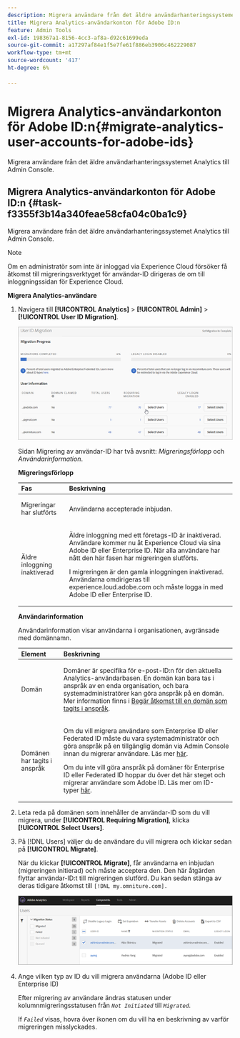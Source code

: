 ```yaml
---
description: Migrera användare från det äldre användarhanteringssystemet Analytics till Admin Console.
title: Migrera Analytics-användarkonton för Adobe ID:n
feature: Admin Tools
exl-id: 198367a1-8156-4cc3-af8a-d92c61699eda
source-git-commit: a17297af84e1f5e7fe61f886eb3906c462229087
workflow-type: tm+mt
source-wordcount: '417'
ht-degree: 6%

---
```


# Migrera Analytics-användarkonton för Adobe ID:n{#migrate-analytics-user-accounts-for-adobe-ids}

Migrera användare från det äldre användarhanteringssystemet Analytics till Admin Console.

## Migrera Analytics-användarkonton för Adobe ID:n {#task-f3355f3b14a340feae58cfa04c0ba1c9}

Migrera användare från det äldre användarhanteringssystemet Analytics till Admin Console.

>[!NOTE]
>
>Om en administratör som inte är inloggad via Experience Cloud försöker få åtkomst till migreringsverktyget för användar-ID dirigeras de om till inloggningssidan för Experience Cloud.

**Migrera Analytics-användare**

1. Navigera till **[!UICONTROL Analytics]** > **[!UICONTROL Admin]** > **[!UICONTROL User ID Migration]**.

   ![](/help/admin/admin-console/user-management2/user-migration/assets/migration-progress.png)

   Sidan Migrering av användar-ID har två avsnitt: *Migreringsförlopp* och *Användarinformation*.

   **Migreringsförlopp**

   <table id="table_F9F1CFF762C745E198CB075A02BA2DDA"> 
   <thead> 
   <tr> 
      <th colname="col1" class="entry"> Fas </th> 
      <th colname="col2" class="entry"> Beskrivning </th> 
   </tr>
   </thead>
   <tbody> 
   <tr> 
      <td colname="col1"> <p>Migreringar har slutförts </p> </td> 
      <td colname="col2"> <p>Användarna accepterade inbjudan. </p> </td> 
   </tr> 
   <tr> 
      <td colname="col1"> <p>Äldre inloggning inaktiverad </p> </td> 
      <td colname="col2"> <p>Äldre inloggning med ett företags-ID är inaktiverad. Användare kommer nu åt Experience Cloud via sina Adobe ID eller Enterprise ID. När alla användare har nått den här fasen har migreringen slutförts. </p> <p>I migreringen är den gamla inloggningen inaktiverad. Användarna omdirigeras till <span class="filepath"> experience.loud.adobe.com</span> och måste logga in med Adobe ID eller Enterprise ID. </p> </td> 
   </tr> 
   </tbody> 
   </table>

   **Användarinformation**

   Användarinformation visar användarna i organisationen, avgränsade med domännamn.

   <table id="table_3822E27AF81E4A188562FEB5131548A5"> 
   <thead> 
   <tr> 
      <th colname="col1" class="entry"> Element </th> 
      <th colname="col2" class="entry"> Beskrivning </th> 
   </tr>
   </thead>
   <tbody> 
   <tr> 
      <td colname="col1"> <p>Domän </p> </td> 
      <td colname="col2"> <p>Domäner är specifika för e-post-ID:n för den aktuella Analytics-användarbasen. En domän kan bara tas i anspråk av en enda organisation, och bara systemadministratörer kan göra anspråk på en domän. Mer information finns i <a href="https://helpx.adobe.com/enterprise/help/request-access-to-claimed-domain.html"> Begär åtkomst till en domän som tagits i anspråk</a>. </p> </td> 
   </tr> 
   <tr> 
      <td colname="col1"> <p>Domänen har tagits i anspråk </p> </td> 
      <td colname="col2"> <p>Om du vill migrera användare som Enterprise ID eller Federated ID måste du vara systemadministratör och göra anspråk på en tillgänglig domän via Admin Console innan du migrerar användare. Läs mer <a href="https://helpx.adobe.com/enterprise/help/identity.html"> här</a>. </p> <p>Om du inte vill göra anspråk på domäner för Enterprise ID eller Federated ID hoppar du över det här steget och migrerar användare som Adobe ID. Läs mer om ID-typer <a href="https://helpx.adobe.com/enterprise/help/identity.html"> här</a>. </p> </td> 
   </tr> 
   </tbody> 
   </table>

1. Leta reda på domänen som innehåller de användar-ID som du vill migrera, under **[!UICONTROL Requiring Migration]**, klicka **[!UICONTROL Select Users]**.
1. På [!DNL Users] väljer du de användare du vill migrera och klickar sedan på **[!UICONTROL Migrate]**.

   När du klickar **[!UICONTROL Migrate]**, får användarna en inbjudan (migreringen initierad) och måste acceptera den. Den här åtgärden flyttar användar-ID:t till migreringen slutförd. Du kan sedan stänga av deras tidigare åtkomst till `[!DNL my.omniture.com].`

   ![](/help/admin/admin-console/user-management2/user-migration/assets/user-info.png)

1. Ange vilken typ av ID du vill migrera användarna (Adobe ID eller Enterprise ID)

   Efter migrering av användare ändras statusen under kolumnmigreringsstatusen från *`Not Initiated`* till *`Migrated`*.

   If *`Failed`* visas, hovra över ikonen om du vill ha en beskrivning av varför migreringen misslyckades.
